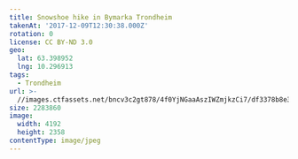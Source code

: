 ```yaml
---
title: Snowshoe hike in Bymarka Trondheim
takenAt: '2017-12-09T12:30:38.000Z'
rotation: 0
license: CC BY-ND 3.0
geo:
  lat: 63.398952
  lng: 10.296913
tags:
  - Trondheim
url: >-
  //images.ctfassets.net/bncv3c2gt878/4f0YjNGaaAszIWZmjkzCi7/df3378b8e37c15af3e831c195afb7731/snowshoe-hike-in-bymarka-trondheim_38244964394_o
size: 2283860
image:
  width: 4192
  height: 2358
contentType: image/jpeg
---
```


